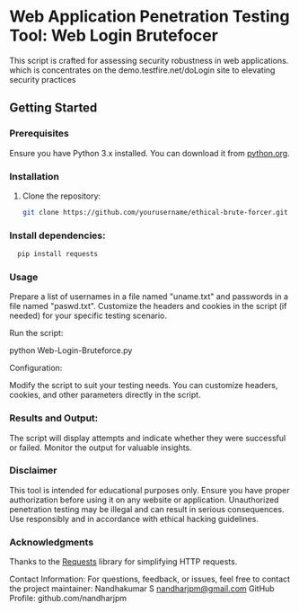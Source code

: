 # Web Application Penetration Testing Tool: Web Login Brutefocer

This script is crafted for assessing security robustness in web applications.
which is concentrates on the demo.testfire.net/doLogin site to elevating security practices

## Getting Started

### Prerequisites

Ensure you have Python 3.x installed. You can download it from [python.org](https://www.python.org/downloads/).

### Installation

1. Clone the repository:
   ```bash
   git clone https://github.com/yourusername/ethical-brute-forcer.git
   ```
### Install dependencies:
```bash
  pip install requests
```

### Usage

Prepare a list of usernames in a file named "uname.txt" and passwords in a file named "paswd.txt".
Customize the headers and cookies in the script (if needed) for your specific testing scenario.

Run the script:

python Web-Login-Bruteforce.py

Configuration:

Modify the script to suit your testing needs. You can customize headers, cookies, and other parameters directly in the script.

### Results and Output:

The script will display attempts and indicate whether they were successful or failed. Monitor the output for valuable insights.

### Disclaimer

This tool is intended for educational purposes only. Ensure you have proper authorization before using it on any website or application.
Unauthorized penetration testing may be illegal and can result in serious consequences. Use responsibly and in accordance with ethical hacking guidelines.

### Acknowledgments

Thanks to the [Requests](https://pypi.org/project/requests/) library for simplifying HTTP requests.

Contact Information:
For questions, feedback, or issues, feel free to contact the project maintainer:
Nandhakumar S
nandharjpm@gmail.com
GitHub Profile: github.com/nandharjpm
